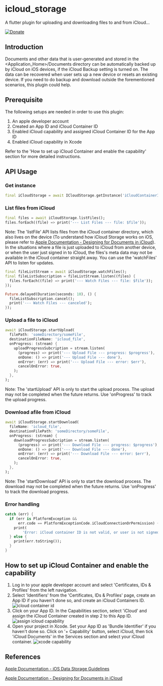 # icloud_storage

A flutter plugin for uploading and downloading files to and from iCloud...

[![Donate](https://img.shields.io/badge/Donate-PayPal-green.svg)](https://www.paypal.com/donate?hosted_button_id=BH6WBSGWN594U)

## Introduction

Documents and other data that is user-generated and stored in the <Application_Home>/Documents directory can be automatically backed up by iCloud on iOS devices, if the iCloud Backup setting is turned on. The data can be recovered when user sets up a new device or resets an existing device. If you need to do backup and download outside the forementioned scenarios, this plugin could help.

## Prerequisite

The following setups are needed in order to use this plugin:

1. An apple developer account
2. Created an App ID and iCloud Container ID
3. Enabled iCloud capability and assigned iCloud Container ID for the App ID
4. Enabled iCloud capability in Xcode

Refer to the 'How to set up iCloud Container and enable the capability' section for more detailed instructions.

## API Usage

### Get instance

```dart
final iCloudStorage = await ICloudStorage.getInstance('iCloudContainerId');
```

### List files from iCloud

```dart
final files = await iCloudStorage.listFiles();
files.forEach((file) => print('--- List Files --- file: $file'));
```

Note: The 'listFile' API lists files from the iCloud container directory, which also lives on the device (To understand how iCloud Storage works on iOS, please refer to [Apple Documentation - Designing for Documents in iCloud](https://developer.apple.com/library/archive/documentation/General/Conceptual/iCloudDesignGuide/Chapters/DesigningForDocumentsIniCloud.html)). In the situations where a file is just uploaded to iCloud from another device, or when the user just signed in to iCloud, the files's meta data may not be available in the iCloud container straight away. You can use the 'watchFiles' API to listen for updates.

```dart
final fileListStream = await iCloudStorage.watchFiles();
final fileListSubscription = fileListStream.listen((files) {
  files.forEach((file) => print('--- Watch Files --- file: $file'));
});

Future.delayed(Duration(seconds: 10), () {
  fileListSubscription.cancel();
  print('--- Watch Files --- canceled');
});
```

### Upload a file to iCloud

```dart
await iCloudStorage.startUpload(
  filePath: 'someDirectory/someFile',
  destinationFileName: 'icloud_file',
  onProgress: (stream) {
    uploadProgressSubcription = stream.listen(
      (progress) => print('--- Upload File --- progress: $progress'),
      onDone: () => print('--- Upload File --- done'),
      onError: (err) => print('--- Upload File --- error: $err'),
      cancelOnError: true,
    );
  },
);
```

Note: The 'startUpload' API is only to start the upload process. The upload may not be completed when the future returns. Use 'onProgress' to track the upload progress.

### Download afile from iCloud

```dart
await iCloudStorage.startDownload(
  fileName: 'icloud_file',
  destinationFilePath: 'someDirectory/someFile',
  onProgress: (stream) {
    downloadProgressSubcription = stream.listen(
      (progress) => print('--- Download File --- progress: $progress'),
      onDone: () => print('--- Download File --- done'),
      onError: (err) => print('--- Download File --- error: $err'),
      cancelOnError: true,
    );
  },
);
```

Note: The 'startDownload' API is only to start the download process. The download may not be completed when the future returns. Use 'onProgress' to track the download progress.

### Error handling

```dart
catch (err) {
  if (err is PlatformException &&
      err.code == PlatformExceptionCode.iCloudConnectionOrPermission) {
    print(
        'Error: iCloud container ID is not valid, or user is not signed in for iCloud, or user denied iCloud permission for this app');
  } else {
    print(err.toString());
  }
}
```

## How to set up iCloud Container and enable the capability

1. Log in to your apple developer account and select 'Certificates, IDs & Profiles' from the left navigation.
2. Select 'Identifiers' from the 'Certificates, IDs & Profiles' page, create an App ID if you haven't done so, and create an iCloud Containers ID.
   ![icloud container id](./doc/images/icloud_container_id.png)
3. Click on your App ID. In the Capabilities section, select 'iCloud' and assign the iCloud Container created in step 2 to this App ID.
   ![assign icloud capability](./doc/images/assign_icloud_capability.png)
4. Open your project in Xcode. Set your App ID as 'Bundle Identifier' if you haven't done so. Click on '+ Capability' button, select iCloud, then tick 'iCloud Documents' in the Services section and select your iCloud container.
   ![xcode capability](./doc/images/xcode_capability.png)

## References

[Apple Documentation - iOS Data Storage Guidelines](https://developer.apple.com/icloud/documentation/data-storage/)

[Apple Documentation - Designing for Documents in iCloud](https://developer.apple.com/library/archive/documentation/General/Conceptual/iCloudDesignGuide/Chapters/DesigningForDocumentsIniCloud.html)
